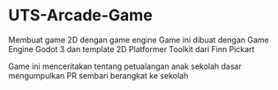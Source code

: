 # UTS-Arcade-Game

Membuat game 2D dengan game engine
Game ini dibuat dengan Game Engine Godot 3 dan template 2D Platformer Toolkit dari Finn Pickart

Game ini menceritakan tentang petualangan anak sekolah dasar mengumpulkan PR sembari berangkat ke sekolah
